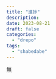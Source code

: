 ```yaml
---
title: "進捗"
description:
date: 2023-08-21
draft: false
categories:
  - "drepo"
tags:
  - "shabedabe"
---
```


無
